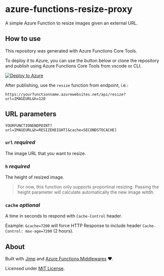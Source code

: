 # azure-functions-resize-proxy

A simple Azure Function to resize images given an external URL.

## How to use

This repository was generated with Azure Functions Core Tools.

To deploy it to Azure, you can use the button below or clone the repository and publish using Azure Functions Core Tools from vscode or CLI.

[![Deploy to Azure](https://azuredeploy.net/deploybutton.png)](https://azuredeploy.net/)

After publishing, use the `resize` function from endpoint, i.e.:

```
https://yourfunctionname.azurewebsites.net/api/resize?url=IMAGEURL&h=120
```

## URL parameters

`YOURFUNCTIONENDPOINT?url=IMAGEURL&h=RESIZEHEIGHT[&cache=SECONDSTOCACHE]`

### `url` _required_

The image URL that you want to resize.

### `h` _required_

The height of resized image.

> For now, this function only supports proportinal resizing. Passing the height parameter will calculate automatically the new image witdh.

### `cache` _optional_

A time in seconds to respond with `Cache-Control` header.

Example: `&cache=7200` will force HTTP Response to include header `Cache-Control: max-age=7200` (2 hours).

## About

Built with [Jimp](https://github.com/oliver-moran/jimp) and [Azure Functions Middlewares](https://github.com/NOALVO/azure-functions-middlewares) ❤.

Licensed under [MIT License](https://github.com/NOALVO/azure-functions-resize-proxy/blob/master/LICENSE.md).